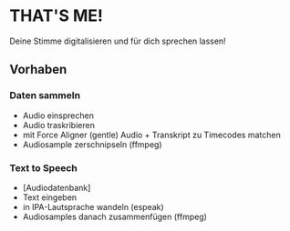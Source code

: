 # THAT'S ME!

Deine Stimme digitalisieren und für dich sprechen lassen!

## Vorhaben

### Daten sammeln

- Audio einsprechen
- Audio traskribieren
- mit Force Aligner (gentle) Audio + Transkript zu Timecodes matchen
- Audiosample zerschnipseln (ffmpeg)

### Text to Speech

- [Audiodatenbank]
- Text eingeben
- in IPA-Lautsprache wandeln (espeak)
- Audiosamples danach zusammenfügen (ffmpeg)
